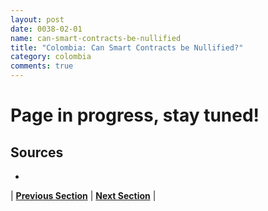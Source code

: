 ```yaml
---
layout: post
date: 0038-02-01
name: can-smart-contracts-be-nullified
title: "Colombia: Can Smart Contracts be Nullified?"
category: colombia
comments: true
---
```


# Page in progress, stay tuned!

Sources
-- 
- 


| **[Previous Section](https://neo-project.github.io/global-blockchain-compliance-hub//colombia/colombia-dispute-resolution.html)** | **[Next Section]( https://neo-project.github.io/global-blockchain-compliance-hub//colombia/colombia-suggested-readings.html)** |
